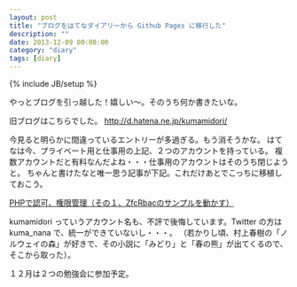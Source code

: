 ```yaml
---
layout: post
title: "ブログをはてなダイアリーから Github Pages に移行した"
description: ""
date: 2013-12-09 00:00:00
category: "diary"
tags: [diary]
---
```

{% include JB/setup %}

やっとブログを引っ越した！嬉しい〜。そのうち何か書きたいな。


旧ブログはこちらでした。
<a href="http://d.hatena.ne.jp/kumamidori/">http://d.hatena.ne.jp/kumamidori/</a>


今見ると明らかに間違っているエントリーが多過ぎる。もう消そうかな。
はてなは今、プライベート用と仕事用の上記、２つのアカウントを持っている。
複数アカウントだと有料なんだよね・・・仕事用のアカウントはそのうち閉じようと。
ちゃんと書けたなと唯一思う記事が下記。これだけあとでこっちに移植しておこう。

<a href="http://d.hatena.ne.jp/kumamidori/20130527/p1">PHPで認可、権限管理（その１、ZfcRbacのサンプルを動かす）</a>

kumamidori っていうアカウント名も、不評で後悔しています。Twitter の方は kuma_nana で、統一ができていないし・・・。
（若かりし頃、村上春樹の「ノルウェイの森」が好きで、その小説に「みどり」と「春の熊」が出てくるので、そこから取った）。


１２月は２つの勉強会に参加予定。
